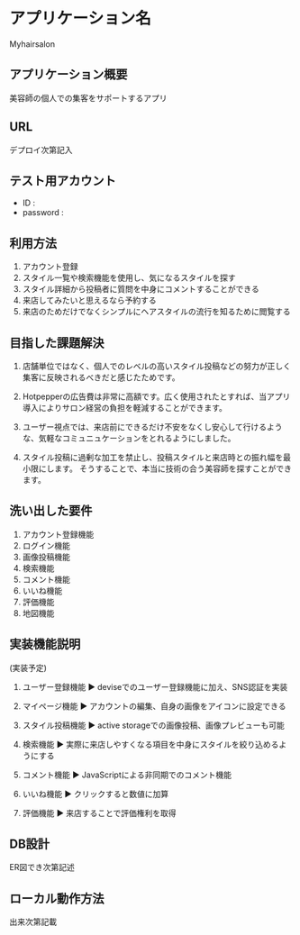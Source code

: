 # アプリケーション名
 
Myhairsalon
 
## アプリケーション概要

美容師の個人での集客をサポートするアプリ

## URL

デプロイ次第記入
 
## テスト用アカウント
 
- ID       :
- password :
 
## 利用方法
 
1. アカウント登録
2. スタイル一覧や検索機能を使用し、気になるスタイルを探す
3. スタイル詳細から投稿者に質問を中身にコメントすることができる
4. 来店してみたいと思えるなら予約する
5. 来店のためだけでなくシンプルにヘアスタイルの流行を知るために閲覧する
 
## 目指した課題解決
 
1. 店舗単位ではなく、個人でのレベルの高いスタイル投稿などの努力が正しく集客に反映されるべきだと感じたためです。
2. Hotpepperの広告費は非常に高額です。広く使用されたとすれば、当アプリ導入によりサロン経営の負担を軽減することができます。

3. ユーザー視点では、来店前にできるだけ不安をなくし安心して行けるような、気軽なコミュニュケーションをとれるようにしました。

4. スタイル投稿に過剰な加工を禁止し、投稿スタイルと来店時との振れ幅を最小限にします。
そうすることで、本当に技術の合う美容師を探すことができます。

## 洗い出した要件 

1. アカウント登録機能
2. ログイン機能
3. 画像投稿機能
4. 検索機能
5. コメント機能
6. いいね機能
7. 評価機能
8. 地図機能


 
## 実装機能説明
 (実装予定)
1. ユーザー登録機能
▶︎ deviseでのユーザー登録機能に加え、SNS認証を実装

2. マイページ機能
▶︎ アカウントの編集、自身の画像をアイコンに設定できる

3. スタイル投稿機能
▶︎ active storageでの画像投稿、画像プレビューも可能

4. 検索機能
▶︎ 実際に来店しやすくなる項目を中身にスタイルを絞り込めるようにする

5. コメント機能
▶︎ JavaScriptによる非同期でのコメント機能

6. いいね機能
▶︎ クリックすると数値に加算

7. 評価機能
▶︎ 来店することで評価権利を取得
 
## DB設計
 
ER図でき次第記述
 
## ローカル動作方法
 
出来次第記載